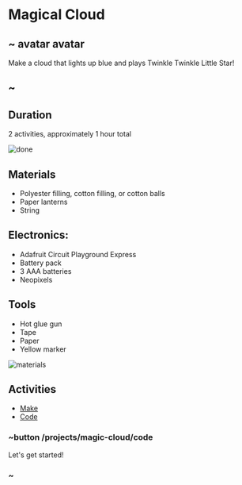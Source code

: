 # Magical Cloud

## ~ avatar avatar 

Make a cloud that lights up blue and plays Twinkle Twinkle Little Star!

## ~

## Duration
 2 activities, approximately 1 hour total

![done](/static/cp/projects/magic-cloud/done.jpg)

## Materials 
* Polyester filling, cotton filling, or cotton balls
* Paper lanterns
* String

## Electronics: 
* Adafruit Circuit Playground Express
* Battery pack
* 3 AAA batteries
* Neopixels

## Tools 
* Hot glue gun
* Tape
* Paper
* Yellow marker

![materials](/static/cp/projects/magic-cloud/materials.jpg) 

## Activities 
* [Make](/projects/magic-cloud/make)
* [Code](/projects/magic-cloud/code) 

### ~button /projects/magic-cloud/code

Let's get started!

### ~
